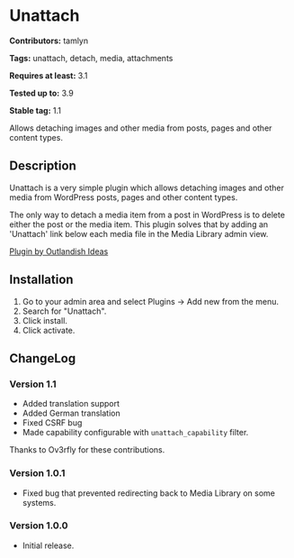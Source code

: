 # Unattach #
**Contributors:** tamlyn
  
**Tags:** unattach, detach, media, attachments
  
**Requires at least:** 3.1
  
**Tested up to:** 3.9
  
**Stable tag:** 1.1
  

Allows detaching images and other media from posts, pages and other content types.

## Description ##

Unattach is a very simple plugin which allows detaching images and other media from WordPress posts, pages and other content types.

The only way to detach a media item from a post in WordPress is to delete either the post or the media item. This plugin solves that by adding an 'Unattach' link below each media file in the Media Library admin view.

[Plugin by Outlandish Ideas](http://outlandishideas.co.uk/blog/2011/03/unattach/)

## Installation ##

1. Go to your admin area and select Plugins -> Add new from the menu.
2. Search for "Unattach".
3. Click install.
4. Click activate.

## ChangeLog ##

### Version 1.1 ###

* Added translation support
* Added German translation
* Fixed CSRF bug
* Made capability configurable with `unattach_capability` filter.

Thanks to Ov3rfly for these contributions.

### Version 1.0.1 ###

* Fixed bug that prevented redirecting back to Media Library on some systems.

### Version 1.0.0 ###

* Initial release.
